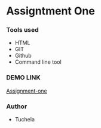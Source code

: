 # Assigntment One

### Tools used
- HTML
- GIT
- Github 
- Command line tool


### DEMO LINK
[Assignment-one](example-link.com)

### Author
- Tuchela